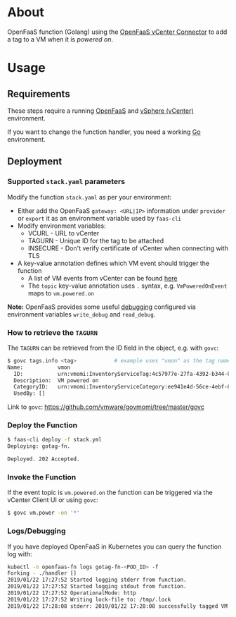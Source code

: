 # About
OpenFaaS function (Golang) using the [OpenFaaS vCenter Connector](https://github.com/openfaas-incubator/vcenter-connector) to add a tag to a VM when it is *powered on*.

# Usage
## Requirements
These steps require a running [OpenFaaS](https://docs.openfaas.com/deployment/) and [vSphere (vCenter)](https://docs.vmware.com/en/VMware-vSphere/index.html) environment.

If you want to change the function handler, you need a working [Go](https://golang.org/) environment.

## Deployment
### Supported `stack.yaml` parameters
Modify the function `stack.yaml` as per your environment:

- Either add the OpenFaaS `gateway: <URL|IP>` information under `provider` or `export` it as an environment variable used by `faas-cli`
- Modify environment variables:
  - VCURL    - URL to vCenter
  - TAGURN   - Unique ID for the tag to be attached
  - INSECURE - Don't verify certificate of vCenter when connecting with TLS 
- A key-value annotation defines which VM event should trigger the function
  - A list of VM events from vCenter can be found [here](https://code.vmware.com/doc/preview?id=4206#/doc/vim.event.VmEvent.html)
  - The `topic` key-value annotation uses `.` syntax, e.g. `VmPoweredOnEvent` maps to `vm.powered.on`

**Note:** OpenFaaS provides some useful [debugging](https://docs.openfaas.com/deployment/troubleshooting/) configured via environment variables `write_debug` and `read_debug`.
   
### How to retrieve the `TAGURN`
The `TAGURN` can be retrieved from the ID field in the object, e.g. with `govc`:

```bash
$ govc tags.info <tag>            # example uses "vmon" as the tag name
Name:           vmon
  ID:           urn:vmomi:InventoryServiceTag:4c57977e-27fa-4392-b344-0a90a502f524:GLOBAL
  Description:  VM powered on
  CategoryID:   urn:vmomi:InventoryServiceCategory:ee941e4d-56ce-4ebf-86ab-0f615828d585:GLOBAL
  UsedBy: []
```

Link to `govc`: https://github.com/vmware/govmomi/tree/master/govc

### Deploy the Function

```bash
$ faas-cli deploy -f stack.yml
Deploying: gotag-fn.

Deployed. 202 Accepted.
```

### Invoke the Function

If the event topic is `vm.powered.on` the function can be triggered via the vCenter Client UI or using `govc`:

```bash
$ govc vm.power -on '*'
```

### Logs/Debugging

If you have deployed OpenFaaS in Kubernetes you can query the function log with:

```bash
kubectl -n openfaas-fn logs gotag-fn-<POD_ID> -f
Forking - ./handler []
2019/01/22 17:27:52 Started logging stderr from function.
2019/01/22 17:27:52 Started logging stdout from function.
2019/01/22 17:27:52 OperationalMode: http
2019/01/22 17:27:52 Writing lock-file to: /tmp/.lock
2019/01/22 17:28:08 stderr: 2019/01/22 17:28:08 successfully tagged VM VirtualMachine:vm-51 with tag urn:vmomi:InventoryServiceTag:4c57977e-27fa-4392-b344-0a90a502f524:GLOBAL
```
